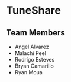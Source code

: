 # TuneShare

## Team Members
* Angel Alvarez
* Malachi Peel
* Rodrigo Esteves
* Bryan Camarillo
* Ryan Moua